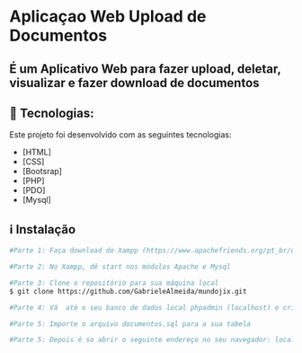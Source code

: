 # Aplicaçao Web Upload de Documentos

## É um Aplicativo Web para fazer upload, deletar, visualizar e fazer download de documentos

## :rocket: Tecnologias:

Este projeto foi desenvolvido com as seguintes tecnologias:

- [HTML]
- [CSS]
- [Bootsrap]
- [PHP]
- [PDO]
- [Mysql]

## :information_source: Instalação

```bash
#Parte 1: Faça download do Xampp (https://www.apachefriends.org/pt_br/download.html)

#Parte 2: No Xampp, dê start nos módulos Apache e Mysql

#Parte 3: Clone o repositório para sua máquina local
$ git clone https://github.com/GabrieleAlmeida/mundojix.git

#Parte 4: Vá  até o seu banco de dados local phpadmin (localhost) e crie uma tabela chamada documentos.php

#Parte 5: Importe o arquivo documentos.sql para a sua tabela

#Parte 5: Depois é so abrir o seguinte endereço no seu navegador: localhost/mundojix/index.php

```

